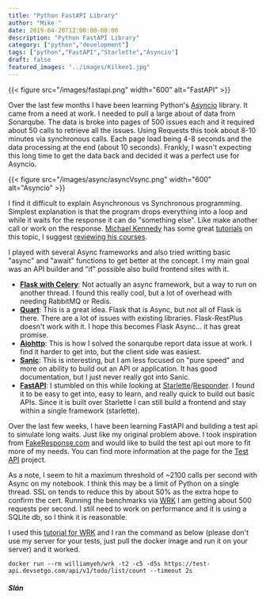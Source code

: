```yaml
---
title: "Python FastAPI Library"
author: "Mike "
date: 2019-04-20T12:00:00-00:00
description: "Python FastAPI Library"
category: ["python","development"]
tags: ["python","FastAPI","Starlette","Asyncio"]
draft: false
featured_images: "../images/Kilkee1.jpg"
---
```

{{< figure src="/images/fastapi.png" width="600" alt="FastAPI" >}}

Over the last few months I have been learning Python's [Asyncio](https://docs.python.org/3/library/asyncio.html) library. It came from a need at work. I needed to pull a large about of data from Sonarqube. The data is broke into pages of 500 issues each and it required about 50 calls to retrieve all the issues. Using Requests this took about 8-10 minutes via synchronous calls. Each page load being 4-8 seconds and the data processing at the end (about 10 seconds). Frankly, I wasn't expecting this long time to get the data back and decided it was a perfect use for Asyncio.

{{< figure src="/images/async/asyncVsync.png" width="600" alt="Asyncio" >}}

I find it difficult to explain Asynchronous vs Synchronous programming. Simplest explanation is that the program drops everything into a loop and while it waits for the response it can do "something else". Like make another call or work on the response. [Michael Kennedy](https://blog.michaelckennedy.net/) has some great [tutorials](https://blog.jetbrains.com/pycharm/2019/02/webinar-recording-demystifying-pythons-async-and-await-keywords-with-michael-kennedy/) on this topic, I suggest [reviewing his courses](https://training.talkpython.fm/courses/explore_async_python/async-in-python-with-threading-and-multiprocessing).

I played with several Async frameworks and also tried writting basic "async" and "await" functions to get better at the concept. I my main goal was an API builder and "if" possible also build frontend sites with it.

- **[Flask with Celery](http://flask.pocoo.org/docs/1.0/patterns/celery/)**: Not actually an async framework, but a way to run on another thread. I found this really cool, but a lot of overhead with needing RabbitMQ or Redis.
- **[Quart](https://gitlab.com/pgjones/quart)**: This is a great idea. Flask that is Async, but not all of Flask is there. There are a lot of issues with existing libraries. Flask-RestPlus doesn't work with it. I hope this becomes Flask Async... it has great promise.
- **[Aiohttp](https://aiohttp.readthedocs.io/en/stable/)**: This is how I solved the sonarqube report data issue at work. I find it harder to get into, but the client side was easiest.
- **[Sanic](https://sanicframework.org/)**: This is interesting, but I am less focused on "pure speed" and more on ability to build out an API or application. It has good documentation, but I just never really got into Sanic.
- **[FastAPI](https://fastapi.tiangolo.com/)**: I stumbled on this while looking at [Starlette](https://github.com/encode/starlette)/[Responder](https://github.com/kennethreitz/responder). I found it to be easy to get into, easy to learn, and really quick to build out basic APIs. Since it is built over Starlette I can still build a frontend and stay within a single framework (starlette).

Over the last few weeks, I have been learning FastAPI and building a test api to simulate long waits. Just like my original problem above. I took inspiration from [FakeResponse.com](http://www.fakeresponse.com/) and would like to build the test api out more to fit more of my needs. You can find more information at the page for the [Test API](https://devsetgo.com/projects/test-api/) project.

As a note, I seem to hit a maximum threshold of ~2100 calls per second with Async on my notebook. I think this may be a limit of Python on a single thread. SSL on tends to reduce this by about 50% as the extra hope to confirm the cert. Running the benchmarks via [WRK](https://github.com/wg/wrk) I am getting about 500 requests per second. I still need to work on performance and it is using a SQLite db, so I think it is reasonable.

I used this [tutorial for WRK](https://medium.com/pharos-production/how-to-benchmark-http-latency-with-wrk-a-z-guide-e5b185bd4cdc) and I ran the command as below (please don't use my server for your tests, just pull the docker image and run it on your server) and it worked.

~~~~
docker run --rm williamyeh/wrk -t2 -c5 -d5s https://test-api.devsetgo.com/api/v1/todo/list/count --timeout 2s
~~~~


##### **Slán**
